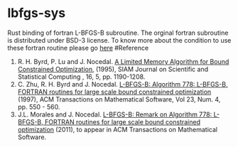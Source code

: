 # lbfgs-sys
Rust binding of fortran L-BFGS-B subroutine. 
The orginal fortran subroutine is distributed under BSD-3 license. To know more about the condition to use these fortran routine please go [here](http://users.iems.northwestern.edu/~nocedal/lbfgsb.html)
#Reference
1. R. H. Byrd, P. Lu and J. Nocedal. [A Limited Memory Algorithm for Bound Constrained Optimization](http://www.ece.northwestern.edu/~nocedal/PSfiles/limited.ps.gz), (1995), SIAM Journal on Scientific and Statistical Computing , 16, 5, pp. 1190-1208.
2. C. Zhu, R. H. Byrd and J. Nocedal. [L-BFGS-B: Algorithm 778: L-BFGS-B, FORTRAN routines for large scale bound constrained optimization](http://www.ece.northwestern.edu/~nocedal/PSfiles/lbfgsb.ps.gz) (1997), ACM Transactions on Mathematical Software, Vol 23, Num. 4, pp. 550 - 560.
3. J.L. Morales and J. Nocedal. [L-BFGS-B: Remark on Algorithm 778: L-BFGS-B, FORTRAN routines for large scale bound constrained optimization](http://www.ece.northwestern.edu/~morales/PSfiles/acm-remark.pdf) (2011), to appear in ACM Transactions on Mathematical Software.

